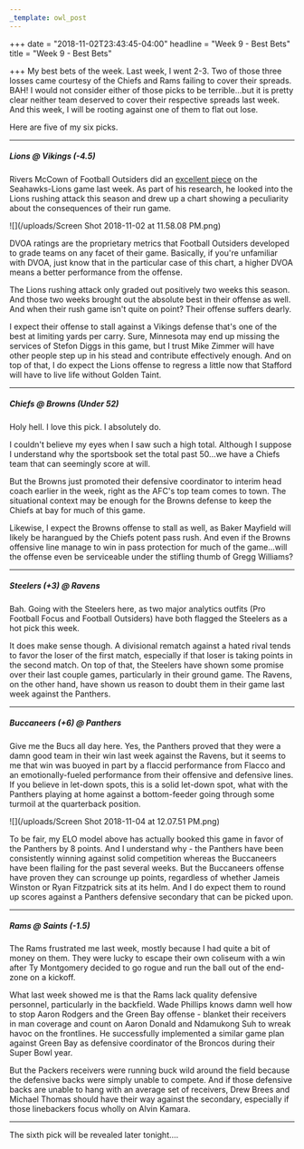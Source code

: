 ```yaml
---
_template: owl_post
---
```


+++
date = "2018-11-02T23:43:45-04:00"
headline = "Week 9 - Best Bets"
title = "Week 9 - Best Bets"

+++
My best bets of the week. Last week, I went 2-3. Two of those three losses came courtesy of the Chiefs and Rams failing to cover their spreads. BAH! I would not consider either of those picks to be terrible...but it is pretty clear neither team deserved to cover their respective spreads last week. And this week, I will be rooting against one of them to flat out lose.

Here are five of my six picks.

***

##### Lions @ _Vikings (-4.5)_

Rivers McCown of Football Outsiders did an [excellent piece](https://www.footballoutsiders.com/any-given-sunday/2018/any-given-sunday-seahawks-over-lions) on the Seahawks-Lions game last week. As part of his research, he looked into the Lions rushing attack this season and drew up a chart showing a peculiarity about the consequences of their run game.

![](/uploads/Screen Shot 2018-11-02 at 11.58.08 PM.png)

DVOA ratings are the proprietary metrics that Football Outsiders developed to grade teams on any facet of their game. Basically, if you're unfamiliar with DVOA, just know that in the particular case of this chart, a higher DVOA means a better performance from the offense.

The Lions rushing attack only graded out positively two weeks this season. And those two weeks brought out the absolute best in their offense as well. And when their rush game isn't quite on point? Their offense suffers dearly.

I expect their offense to stall against a Vikings defense that's one of the best at limiting yards per carry. Sure, Minnesota may end up missing the services of Stefon Diggs in this game, but I trust Mike Zimmer will have other people step up in his stead and contribute effectively enough. And on top of that, I do expect the Lions offense to regress a little now that Stafford will have to live life without Golden Taint.

***

##### Chiefs @ Browns _(Under 52)_

Holy hell. I love this pick. I absolutely do.

I couldn't believe my eyes when I saw such a high total. Although I suppose I understand why the sportsbook set the total past 50...we have a Chiefs team that can seemingly score at will.

But the Browns just promoted their defensive coordinator to interim head coach earlier in the week, right as the AFC's top team comes to town. The situational context may be enough for the Browns defense to keep the Chiefs at bay for much of this game.

Likewise, I expect the Browns offense to stall as well, as Baker Mayfield will likely be harangued by the Chiefs potent pass rush. And even if the Browns offensive line manage to win in pass protection for much of the game...will the offense even be serviceable under the stifling thumb of Gregg Williams?

***

##### _Steelers (+3)_ @ Ravens

Bah. Going with the Steelers here, as two major analytics outfits (Pro Football Focus and Football Outsiders) have both flagged the Steelers as a hot pick this week.

It does make sense though. A divisional rematch against a hated rival tends to favor the loser of the first match, especially if that loser is taking points in the second match. On top of that, the Steelers have shown some promise over their last couple games, particularly in their ground game. The Ravens, on the other hand, have shown us reason to doubt them in their game last week against the Panthers.

***

##### _Buccaneers (+6)_ @ Panthers

Give me the Bucs all day here. Yes, the Panthers proved that they were a damn good team in their win last week against the Ravens, but it seems to me that win was buoyed in part by a flaccid performance from Flacco and an emotionally-fueled performance from their offensive and defensive lines. If you believe in let-down spots, this is a solid let-down spot, what with the Panthers playing at home against a bottom-feeder going through some turmoil at the quarterback position.

![](/uploads/Screen Shot 2018-11-04 at 12.07.51 PM.png)

To be fair, my ELO model above has actually booked this game in favor of the Panthers by 8 points. And I understand why - the Panthers have been consistently winning against solid competition whereas the Buccaneers have been flailing for the past several weeks. But the Buccaneers offense have proven they can scrounge up points, regardless of whether Jameis Winston or Ryan Fitzpatrick sits at its helm. And I do expect them to round up scores against a Panthers defensive secondary that can be picked upon.

***

##### Rams @ _Saints (-1.5)_

The Rams frustrated me last week, mostly because I had quite a bit of money on them. They were lucky to escape their own coliseum with a win after Ty Montgomery decided to go rogue and run the ball out of the end-zone on a kickoff.

What last week showed me is that the Rams lack quality defensive personnel, particularly in the backfield. Wade Phillips knows damn well how to stop Aaron Rodgers and the Green Bay offense - blanket their receivers in man coverage and count on Aaron Donald and Ndamukong Suh to wreak havoc on the frontlines. He successfully implemented a similar game plan against Green Bay as defensive coordinator of the Broncos during their Super Bowl year.

But the Packers receivers were running buck wild around the field because the defensive backs were simply unable to compete. And if those defensive backs are unable to hang with an average set of receivers, Drew Brees and Michael Thomas should have their way against the secondary, especially if those linebackers focus wholly on Alvin Kamara.

***

The sixth pick will be revealed later tonight....

